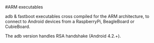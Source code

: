 #ARM executables

adb & fastboot executables cross compiled for the ARM architecture,
to connect to Android devices from a RaspberryPi, BeagleBoard or CubieBoard.

The adb version handles RSA handshake (Android 4.2.+).

